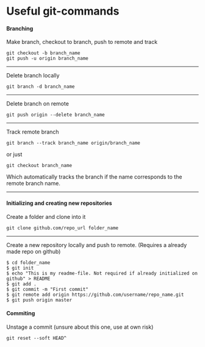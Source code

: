 # Useful git-commands
#### Branching
Make branch, checkout to branch, push to remote and track

```
git checkout -b branch_name
git push -u origin branch_name
```
---
Delete branch locally
```
git branch -d branch_name
```
---
Delete branch on remote
```
git push origin --delete branch_name
```
---
Track remote branch

```
git branch --track branch_name origin/branch_name
```
or just
```
git checkout branch_name
```

Which automatically tracks the branch if the name corresponds to the remote branch name.

---

#### Initializing and creating new repositories
Create  a folder and clone into it

```
git clone github.com/repo_url folder_name
```
---
Create a new repository locally and push to remote. (Requires a already made repo on github)
```
$ cd folder_name
$ git init
$ echo "This is my readme-file. Not required if already initialized on github" > README
$ git add .
$ git commit -m "First commit"
$ git remote add origin https://github.com/username/repo_name.git
$ git push origin master
```

#### Commiting
Unstage a commit (unsure about this one, use at own risk)
```
git reset --soft HEAD^
```
